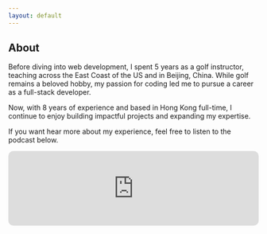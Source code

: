 ```yaml
---
layout: default
---
```


## About

Before diving into web development, I spent 5 years as a golf instructor, teaching across the East Coast of the US and in Beijing, China. While golf remains a beloved hobby, my passion for coding led me to pursue a career as a full-stack developer.

Now, with 8 years of experience and based in Hong Kong full-time, I continue to enjoy building impactful projects and expanding my expertise.

If you want hear more about my experience, feel free to listen to the podcast below.

<div>
    <iframe allow="autoplay *; encrypted-media *;" frameborder="0" style="width:100%;max-width:660px;overflow:hidden;border-radius:10px;" sandbox="allow-forms allow-popups allow-same-origin allow-scripts allow-top-navigation-by-user-activation" src="https://embed.podcasts.apple.com/us/podcast/id1531074814??i=1000569973067itsct=podcast_box_player&amp;itscg=30200&amp;ls=1&amp;theme=auto"></iframe>
</div>
